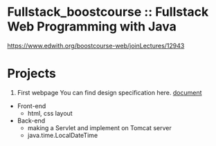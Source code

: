 # Fullstack_boostcourse :: Fullstack Web Programming with Java
https://www.edwith.org/boostcourse-web/joinLectures/12943


# Projects
1. First webpage
You can find design specification here. [document](https://docs.google.com/presentation/d/1Q0qZO7mEh5VFcm2riFsP0XViNaKUP7Bj5NCjiia3hyo/edit#slide=id.g7616950109_2_51)
* Front-end
  * html, css layout
* Back-end
  * making a Servlet and implement on Tomcat server
  * java.time.LocalDateTime
  
 
